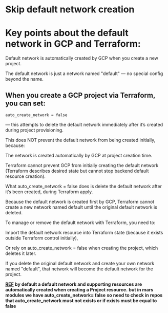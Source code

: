 # **Skip default network creation**
# Key points about the default network in GCP and Terraform:
Default network is automatically created by GCP when you create a new project.

The default network is just a network named "default" — no special config beyond the name.

## When you create a GCP project via Terraform, you can set:
```hcl
auto_create_network = false
```
— this attempts to delete the default network immediately after it’s created during project provisioning.

This does NOT prevent the default network from being created initially, because:

The network is created automatically by GCP at project creation time.

Terraform cannot prevent GCP from initially creating the default network (Terraform describes desired state but cannot stop backend default resource creation).

What auto_create_network = false does is delete the default network after it’s been created, during Terraform apply.

Because the default network is created first by GCP, Terraform cannot create a new network named default until the original default network is deleted.

To manage or remove the default network with Terraform, you need to:

Import the default network resource into Terraform state (because it exists outside Terraform control initially),

Or rely on auto_create_network = false when creating the project, which deletes it later.

If you delete the original default network and create your own network named "default", that network will become the default network for the project.


[**REF**](https://registry.terraform.io/providers/hashicorp/google/latest/docs/resources/google_project)
**by default a default network and supporting resources are automatically created when creating a Project resource.**
**but in mars modules we have auto_create_network= false**
**so need to check in repos that auto_create_network must not exists or if exists must be equal to false**
